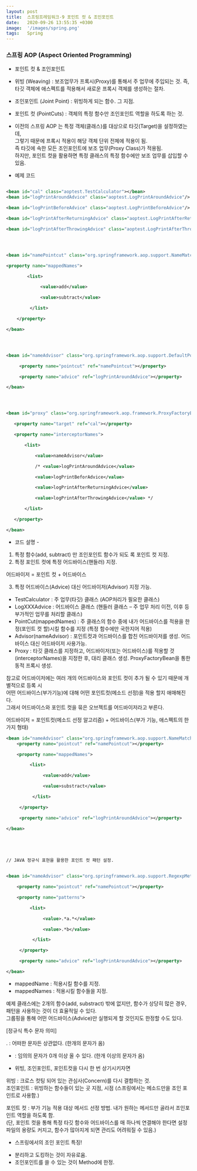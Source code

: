 ```yaml
---
layout: post
title:  스프링프레임워크-9 포인트 컷 & 조인포인트
date:   2020-09-26 13:55:35 +0300
image:  '/images/spring.png'
tags:   Spring
---
```

### 스프링 AOP (Aspect Oriented Programming)

 

* 포인트 컷 & 조인포인트<br/>

 

 - 위빙 (Weaving) : 보조업무가 프록시(Proxy)를 통해서 주 업무에 주입되는 것. 즉, 타깃 객체에 애스펙트를 적용해서 새로운 프록시 객체를 생성하는 절차.<br/>
 - 조인포인트 (Joint Point) : 위빙하게 되는 함수. 그 지점.<br/>

 - 포인트 컷 (PointCuts) : 객체의 특정 함수만 조인포인트 역할을 하도록 하는 것.<br/>

 



 

* 이전의 스프링 AOP 는 특정 객체(클래스)를 대상으로 타깃(Target)을 설정하였는데,<br/>
 그렇기 때문에 프록시 적용이 해당 객체 단위 전체에 적용이 됨.<br/>
  즉 타깃에 속한 모든 조인포인트에 보조 업무(Proxy Class)가 적용됨.<br/>
   하지만, 포인트 컷을 활용하면 특정 클래스의 특정 함수에만 보조 업무를 삽입할 수 있음.<br/>

 

 

* 예제 코드

 ```xml

<bean id="cal" class="aoptest.TestCalculator"></bean>
<bean id="logPrintAroundAdvice" class="aoptest.LogPrintAroundAdvice"/>

<bean id="logPrintBeforeAdvice" class="aoptest.LogPrintBeforeAdvice"/>

<bean id="logPrintAfterReturningAdvice" class="aoptest.LogPrintAfterReturningAdvice"/>

<bean id="logPrintAfterThrowingAdvice" class="aoptest.LogPrintAfterThrowingAdvice"/>


 

<bean id="namePointcut" class="org.springframework.aop.support.NameMatchMethodPointcut">

<proporty name="mappedNames">

         <list>

              <value>add</value>

              <value>subtract</value>

          </list>

     </property>

</bean>


 

<bean id="nameAdvisor" class="org.springframework.aop.support.DefaultPointcutAdvisor">

      <property name="pointcut" ref="namePointcut"></property>

      <property name="advice" ref="logPrintAroundAdvice"></property>

</bean>

 


<bean id="proxy" class="org.springframework.aop.framework.ProxyFactoryBean">

    <property name="target" ref="cal"></property>

    <property name="interceptorNames">

        <list>

            <value>nameAdvisor</value>

            /* <value>logPrintAroundAdvice</value>

            <value>logPrintBeforAdvice</value>

            <value>logPrintAfterReturningAdvice</value>

            <value>logPrintAfterThrowingAdvice</value> */

        </list>

    </property>

</bean> 
```
 

 - 코드 설명 -

 

1)  특정 함수(add, subtract) 만 조인포인트 함수가 되도 록 포인트 컷 지정.<br/>
2) 특정 포인트 컷에 특정 어드바이스(핸들러) 지정.<br/>

 

어드바이저 = 포인트 컷 + 어드바이스<br/>


 

3) 특정 어드바이스(Advice) 대신 어드바이저(Advisor) 지정 가능.<br/>

 

* TestCalculator : 주 업무(타깃) 클래스 (AOP처리가 필요한 클래스)<br/>
* LogXXXAdvice : 어드바이스 클래스 (핸들러 클래스 – 주 업무 처리 이전, 이후 등 부가적인 업무를 처리할 클래스)<br/>
* PointCut(mappedNames) : 주 클래스의 함수 중에 내가 어드바이스를 적용을 한정(포인트 컷 할)시킬 함수를 지정 (특정 함수에만  국한지어 적용)<br/>
* Advisor(nameAdvisor) : 포인트컷과 어드바이스를 합친 어드바이저를 생성. 어드바이스 대신 어드바이저 사용가능.<br/>
* Proxy : 타깃 클래스를 지정하고, 어드바이저(또는 어드바이스)를 적용할 것(interceptorNames)을 지정한 후, 대리 클래스 생성. ProxyFactoryBean을 통한 동적 프록시 생성.<br/>

참고로 어드바이저에는 여러 개의 어드바이스와 포인트 컷이 추가 될 수 있기 때문에 개별적으로 등록 시 <br/>
어떤 어드바이스(부가기능)에 대해 어떤 포인트컷(메소드 선정)을 적용 할지 애매해진다. <br/>
그래서 어드바이스와 포인트 컷을 묶은 오브젝트를 어드바이저라고 부른다.<br/>

 

어드바이저 = 포인트컷(메소드 선정 알고리즘) + 어드바이스(부가 기능, 애스펙트의 한가지 형태)<br/>

 

  
```xml
<bean id="nameAdvisor" class="org.springframework.aop.support.NameMatchMethodPointcutAdvisor">
    <property name="pointcut" ref="namePointcut"></property>

    <proporty name="mappedNames">

         <list>

              <value>add</value>

              <value>substract</value>

          </list>

     </property>

     <property name="advice" ref="logPrintAroundAdvice"></property>

</bean>

 

 

// JAVA 정규식 표현을 활용한 포인트 컷 패턴 설정.  


<bean id="nameAdvisor" class="org.springframework.aop.support.RegexpMethodPointcutAdvisor">

    <property name="pointcut" ref="namePointcut"></property>

    <proporty name="patterns">

         <list>

              <value>.*a.*</value>

              <value>.*b</value>

          </list>

     </property>

     <property name="advice" ref="logPrintAroundAdvice"></property>

</bean>
```
 

 

* mappedName : 적용시킬 함수를 지정.<br/>
* mappedNames : 적용시킬 함수들을 지정.<br/>

예제 클래스에는 2개의 함수(add, substract) 밖에 없지만, 함수가 상당히 많은 경우, 패턴을 사용하는 것이 더 효율적일 수 있다. <br/>
그룹핑을 통해 어떤 어드바이스(Advice)만 실행되게 할 것인지도 한정할 수도 있다.<br/>

[정규식 특수 문자 의미]<br/>

. : 어떠한 문자든 상관없다. (한개의 문자가 옴)<br/>
* : 임의의 문자가 0개 이상 올 수 있다. (한개 이상의 문자가 옴)<br/>

 

 

* 위빙, 조인포인트, 포인트컷을 다시 한 번 상기시키자면<br/>

위빙 : 크로스 컷팅 되어 있는 관심사(Concern)를 다시 결합하는 것.<br/>
조인포인트 : 위빙하는 함수들이 있는 곳 지점, 시점 (스프링에서는 메소드만을 조인 포인트로 사용함.)<br/>

포인트 컷 : 부가 기능 적용 대상 메서드 선정 방법. 내가 원하는 메서드만 골라서 조인포인트 역할을 하도록 함.<br/>
 (단, 포인트 컷을 통해 특정 타깃 함수와 어드바이스를 매 하나씩 연결해야 한다면 설정 파일의 용량도 커지고, 함수가 많아지게 되면 관리도 어려워질 수 있음.)<br/>

 

 * 스프링에서의  조인 포인트 특징!<br/>
  - 분리하고 도킹하는 것이 자유로움.<br/>
  - 조인포인트를 쓸 수 있는 것이 Method에 한정.<br/>


